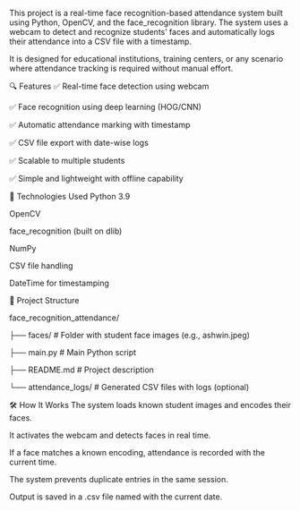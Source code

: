 This project is a real-time face recognition-based attendance system built using Python, OpenCV, and the face_recognition library. The system uses a webcam to detect and recognize students’ faces and automatically logs their attendance into a CSV file with a timestamp.

It is designed for educational institutions, training centers, or any scenario where attendance tracking is required without manual effort.

🔍 Features
✅ Real-time face detection using webcam

✅ Face recognition using deep learning (HOG/CNN)

✅ Automatic attendance marking with timestamp

✅ CSV file export with date-wise logs

✅ Scalable to multiple students

✅ Simple and lightweight with offline capability

🧠 Technologies Used
Python 3.9

OpenCV

face_recognition (built on dlib)

NumPy

CSV file handling

DateTime for timestamping

📂 Project Structure

face_recognition_attendance/

├── faces/                   # Folder with student face images (e.g., ashwin.jpeg)

├── main.py                 # Main Python script

├── README.md               # Project description

└── attendance_logs/        # Generated CSV files with logs (optional)

🛠 How It Works
The system loads known student images and encodes their faces.

It activates the webcam and detects faces in real time.

If a face matches a known encoding, attendance is recorded with the current time.

The system prevents duplicate entries in the same session.

Output is saved in a .csv file named with the current date.


 

